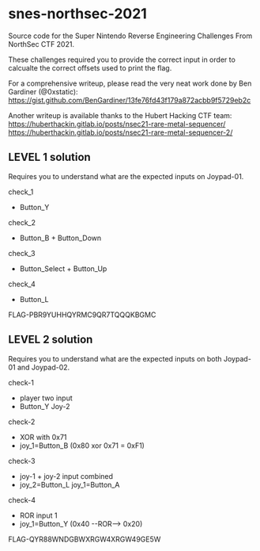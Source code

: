 # snes-northsec-2021
Source code for the Super Nintendo Reverse Engineering Challenges From NorthSec CTF 2021.

These challenges required you to provide the correct input in order to calcualte the correct offsets used to print the flag.

For a comprehensive writeup, please read the very neat work done by Ben Gardiner (@0xstatic):
https://gist.github.com/BenGardiner/13fe76fd43f179a872acbb9f5729eb2c

Another writeup is available thanks to the Hubert Hacking CTF team:
https://huberthackin.gitlab.io/posts/nsec21-rare-metal-sequencer/
https://huberthackin.gitlab.io/posts/nsec21-rare-metal-sequencer-2/

## LEVEL 1 solution
Requires you to understand what are the expected inputs on Joypad-01.

check_1 
- Button_Y

check_2
- Button_B + Button_Down

check_3
-  Button_Select + Button_Up

check_4
- Button_L



FLAG-PBR9YUHHQYRMC9QR7TQQQKBGMC



## LEVEL 2 solution
Requires you to understand what are the expected inputs on both Joypad-01 and Joypad-02.

check-1 
- player two input
- Button_Y Joy-2


check-2 
- XOR with 0x71
- joy_1=Button_B (0x80 xor 0x71 = 0xF1)


check-3
- joy-1 + joy-2 input combined
- joy_2=Button_L joy_1=Button_A


check-4
- ROR input 1
- joy_1=Button_Y (0x40 --ROR--> 0x20)


FLAG-QYR88WNDGBWXRGW4XRGW49GE5W

